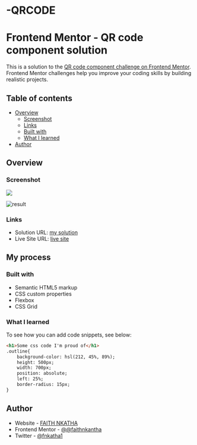 # -QRCODE
# Frontend Mentor - QR code component solution

This is a solution to the [QR code component challenge on Frontend Mentor](https://www.frontendmentor.io/challenges/qr-code-component-iux_sIO_H). Frontend Mentor challenges help you improve your coding skills by building realistic projects. 

## Table of contents

- [Overview](#overview)
  - [Screenshot](#screenshot)
  - [Links](#links)
  - [Built with](#built-with)
  - [What I learned](#what-i-learned)
- [Author](#author)

## Overview

### Screenshot

![](./result.png)

![result](https://github.com/faithnkantha/-QRCODE/assets/99466752/0a410270-5bf6-4aae-a418-c2d1ebbb8f8f)


### Links

- Solution URL: [my solution](https://qrcode-blue.vercel.app/)
- Live Site URL: [live site](https://faithnkantha.github.io/-QRCODE/)

## My process

### Built with

- Semantic HTML5 markup
- CSS custom properties
- Flexbox
- CSS Grid

### What I learned


To see how you can add code snippets, see below:

```html
<h1>Some css code I'm proud of</h1>
.outline{
    background-color: hsl(212, 45%, 89%);
    height: 500px;
    width: 700px;
    position: absolute;
    left: 25%;
    border-radius: 15px;
}
```
## Author

- Website - [FAITH NKATHA]()
- Frontend Mentor - [@@faithnkantha](https://www.frontendmentor.io/profile/faithnkantha)
- Twitter - [@fnkatha1](https://twitter.com/fnkatha1?t=R3vH8NRaXot4aaGPxOTW0Q&s=09)
